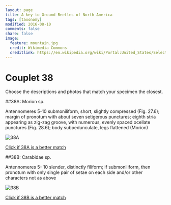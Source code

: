 ```yaml
---
layout: page
title: A key to Ground Beetles of North America
tags: [taxonomy]
modified: 2016-08-10
comments: false
share: false
image:
  feature: mountain.jpg
  credit: Wikimedia Commons
  creditlink: https://en.wikipedia.org/wiki/Portal:United_States/Selected_panorama#/media/File:Mount_Ellinor,_Mount_Washington_Panorama.jpg
---
```


# Couplet 38


Choose the descriptions and photos that match your specimen the closest. 

##38A: Morion sp. 

Antennomeres 5-10 submoniliform, short, slightly compressed (Fig. 27.6); margin of pronotum with about seven setigerous punctures; eighth stria appearing as zig-zag groove, with numerous, evenly spaced ocellate punctures (Fig. 28.6); body subpedunculate, legs flattened (Morion)

![38A](//klevan.github.io/images/keyfigs/Key1_38_38A.png)

[Click if 38A is a better match](https://en.wikipedia.org/wiki/Morion)


##38B: Carabidae sp. 

Antennomeres 5- 10 slender, distinctly filiform; if submoniliform, then pronotum with only single pair of setae on each side and/or other characters not as above

![38B](//klevan.github.io/images/keyfigs/Key1_38_38B.png)

[Click if 38B is a better match](//klevan.github.io/dynamicTaxonomy/Key1_39)

